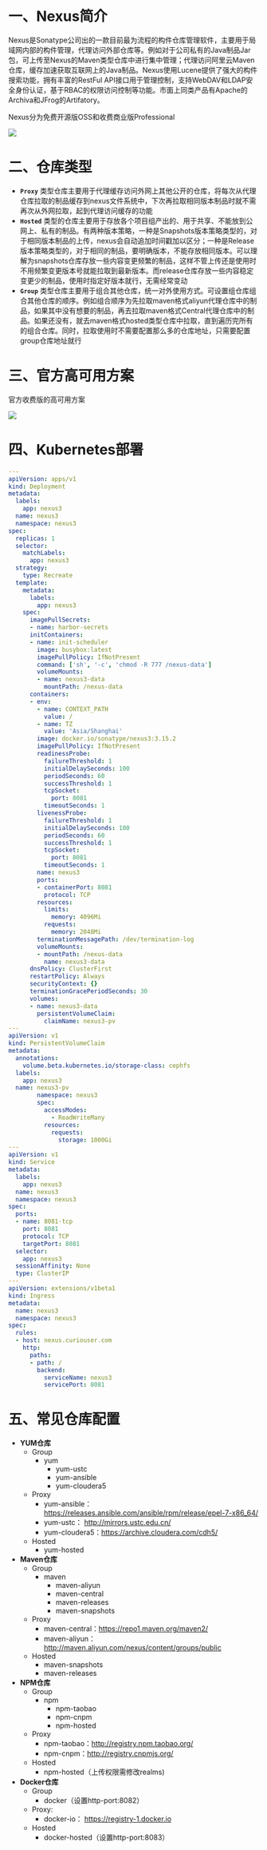 # 一、Nexus简介

Nexus是Sonatype公司出的一款目前最为流程的构件仓库管理软件，主要用于局域网内部的构件管理，代理访问外部仓库等。例如对于公司私有的Java制品Jar包，可上传至Nexus的Maven类型仓库中进行集中管理；代理访问阿里云Maven仓库，缓存加速获取互联网上的Java制品。Nexus使用Lucene提供了强大的构件搜索功能，拥有丰富的RestFul API接口用于管理控制，支持WebDAV和LDAP安全身份认证，基于RBAC的权限访问控制等功能。市面上同类产品有Apache的Archiva和JFrog的Artifatory。

Nexus分为免费开源版OSS和收费商业版Professional

![](/assets/nexus-简介-1.png)


# 二、仓库类型

- **`Proxy`** 类型仓库主要用于代理缓存访问外网上其他公开的仓库，将每次从代理仓库拉取的制品缓存到nexus文件系统中，下次再拉取相同版本制品时就不需再次从外网拉取，起到代理访问缓存的功能
- **`Hosted`** 类型的仓库主要用于存放各个项目组产出的、用于共享、不能放到公网上、私有的制品。有两种版本策略，一种是Snapshots版本策略类型的，对于相同版本制品的上传，nexus会自动追加时间戳加以区分；一种是Release版本策略类型的，对于相同的制品，要明确版本，不能存放相同版本。可以理解为snapshots仓库存放一些内容变更频繁的制品，这样不管上传还是使用时不用频繁变更版本号就能拉取到最新版本。而release仓库存放一些内容稳定变更少的制品，使用时指定好版本就行，无需经常变动
- **`Group`** 类型仓库主要用于组合其他仓库，统一对外使用方式。可设置组仓库组合其他仓库的顺序。例如组合顺序为先拉取maven格式aliyun代理仓库中的制品，如果其中没有想要的制品，再去拉取maven格式Central代理仓库中的制品。如果还没有，就去maven格式hosted类型仓库中拉取，直到遍历完所有的组合仓库。同时，拉取使用时不需要配置那么多的仓库地址，只需要配置group仓库地址就行

# 三、官方高可用方案

官方收费版的高可用方案

![](/assets/nexus-简介-2.png)

# 四、Kubernetes部署

```yaml
---
apiVersion: apps/v1
kind: Deployment
metadata:
  labels:
    app: nexus3
  name: nexus3
  namespace: nexus3
spec:
  replicas: 1
  selector:
    matchLabels:
      app: nexus3
  strategy:
    type: Recreate
  template:
    metadata:
      labels:
        app: nexus3
    spec:
      imagePullSecrets:
      - name: harbor-secrets
      initContainers:
      - name: init-scheduler
        image: busybox:latest
        imagePullPolicy: IfNotPresent
        command: ['sh', '-c', 'chmod -R 777 /nexus-data']
        volumeMounts:
        - name: nexus3-data
          mountPath: /nexus-data
      containers:
      - env:
        - name: CONTEXT_PATH
          value: /
        - name: TZ
          value: 'Asia/Shanghai'
        image: docker.io/sonatype/nexus3:3.15.2
        imagePullPolicy: IfNotPresent
        readinessProbe:
          failureThreshold: 1
          initialDelaySeconds: 100
          periodSeconds: 60
          successThreshold: 1
          tcpSocket:
            port: 8081
          timeoutSeconds: 1
        livenessProbe:
          failureThreshold: 1
          initialDelaySeconds: 100
          periodSeconds: 60
          successThreshold: 1
          tcpSocket:
            port: 8081
          timeoutSeconds: 1
        name: nexus3
        ports:
        - containerPort: 8081
          protocol: TCP
        resources:
          limits:
            memory: 4096Mi
          requests:
            memory: 2048Mi
        terminationMessagePath: /dev/termination-log
        volumeMounts:
        - mountPath: /nexus-data
          name: nexus3-data
      dnsPolicy: ClusterFirst
      restartPolicy: Always
      securityContext: {}
      terminationGracePeriodSeconds: 30
      volumes:
      - name: nexus3-data
        persistentVolumeClaim:
          claimName: nexus3-pv
---
apiVersion: v1
kind: PersistentVolumeClaim
metadata:
  annotations:
    volume.beta.kubernetes.io/storage-class: cephfs
  labels:
    app: nexus3
  name: nexus3-pv
        namespace: nexus3
        spec:
          accessModes:
            - ReadWriteMany
          resources:
            requests:
              storage: 1000Gi
---
apiVersion: v1
kind: Service
metadata:
  labels:
    app: nexus3
  name: nexus3
  namespace: nexus3
spec:
  ports:
  - name: 8081-tcp
    port: 8081
    protocol: TCP
    targetPort: 8081
  selector:
    app: nexus3
  sessionAffinity: None
  type: ClusterIP
---
apiVersion: extensions/v1beta1
kind: Ingress
metadata:
  name: nexus3
  namespace: nexus3
spec:
  rules:
  - host: nexus.curiouser.com
    http:
      paths:
      - path: /
        backend:
          serviceName: nexus3
          servicePort: 8081
```

# 五、常见仓库配置

- **YUM仓库**
  - Group
    - yum
      - yum-ustc
      - yum-ansible
      - yum-cloudera5
  - Proxy
    - yum-ansible：https://releases.ansible.com/ansible/rpm/release/epel-7-x86_64/
    - yum-ustc： http://mirrors.ustc.edu.cn/
    - yum-cloudera5：https://archive.cloudera.com/cdh5/
  - Hosted
    - yum-hosted
- **Maven仓库**
  - Group
    - maven
      - maven-aliyun
      - maven-central
      - maven-releases
      - maven-snapshots
  - Proxy
    - maven-central：https://repo1.maven.org/maven2/
    - maven-aliyun：http://maven.aliyun.com/nexus/content/groups/public
  - Hosted
    - maven-snapshots
    - maven-releases
- **NPM仓库**
  - Group
    - npm
      - npm-taobao
      - npm-cnpm
      - npm-hosted
  - Proxy
    - npm-taobao：http://registry.npm.taobao.org/
    - npm-cnpm：http://registry.cnpmjs.org/
  - Hosted
    - npm-hosted（上传权限需修改realms)
- **Docker仓库**
  - Group
    - docker（设置http-port:8082）
  - Proxy:
    - docker-io： https://registry-1.docker.io
  - Hosted
    - docker-hosted（设置http-port:8083）

